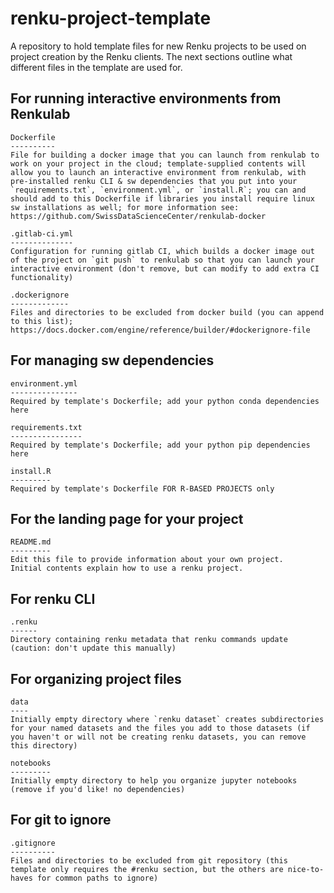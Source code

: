# renku-project-template
A repository to hold template files for new Renku projects to be used on project creation by the Renku clients. The next sections outline what
different files in the template are used for.


## For running interactive environments from Renkulab
```
Dockerfile
----------
File for building a docker image that you can launch from renkulab to work on your project in the cloud; template-supplied contents will allow you to launch an interactive environment from renkulab, with pre-installed renku CLI & sw dependencies that you put into your `requirements.txt`, `environment.yml`, or `install.R`; you can and should add to this Dockerfile if libraries you install require linux sw installations as well; for more information see: https://github.com/SwissDataScienceCenter/renkulab-docker

.gitlab-ci.yml
--------------
Configuration for running gitlab CI, which builds a docker image out of the project on `git push` to renkulab so that you can launch your interactive environment (don't remove, but can modify to add extra CI functionality)

.dockerignore
-------------
Files and directories to be excluded from docker build (you can append to this list); https://docs.docker.com/engine/reference/builder/#dockerignore-file
```

## For managing sw dependencies
```
environment.yml
---------------
Required by template's Dockerfile; add your python conda dependencies here

requirements.txt
----------------
Required by template's Dockerfile; add your python pip dependencies here

install.R
---------
Required by template's Dockerfile FOR R-BASED PROJECTS only

```

## For the landing page for your project
```
README.md
---------
Edit this file to provide information about your own project.
Initial contents explain how to use a renku project.
```

## For renku CLI

```
.renku
------
Directory containing renku metadata that renku commands update (caution: don't update this manually)
```

## For organizing project files
```
data
----
Initially empty directory where `renku dataset` creates subdirectories for your named datasets and the files you add to those datasets (if you haven't or will not be creating renku datasets, you can remove this directory)

notebooks
---------
Initially empty directory to help you organize jupyter notebooks (remove if you'd like! no dependencies)
```

## For git to ignore
```
.gitignore
----------
Files and directories to be excluded from git repository (this template only requires the #renku section, but the others are nice-to-haves for common paths to ignore)
```
